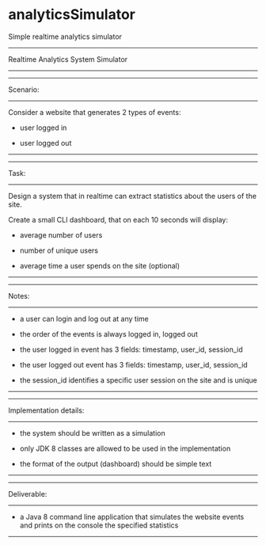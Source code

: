 # analyticsSimulator
Simple realtime analytics simulator

-------------------------

Realtime Analytics System Simulator

-------------------------

 

---------

Scenario:

---------

Consider a website that generates 2 types of events:

  - user logged in

  - user logged out

---------

 

 

---------

Task:

---------

Design a system that in realtime can extract statistics about the users of the site.

Create a small CLI dashboard, that on each 10 seconds will display:

- average number of users

- number of unique users

- average time a user spends on the site (optional)

---------

 

 

------

Notes:

------

  - a user can login and log out at any time

  - the order of the events is always logged in, logged out

  - the user logged in event has 3 fields: timestamp, user_id, session_id

  - the user logged out event has 3 fields: timestamp, user_id, session_id

  - the session_id identifies a specific user session on the site and is unique

------

 

 

-----------------------

Implementation details:

-----------------------

  - the system should be written as a simulation

  - only JDK 8 classes are allowed to be used in the implementation

  - the format of the output (dashboard) should be simple text

-----------------------

 

 

------------

Deliverable:

------------

  - a Java 8 command line application that simulates the website events and prints on the console the specified statistics

------------

